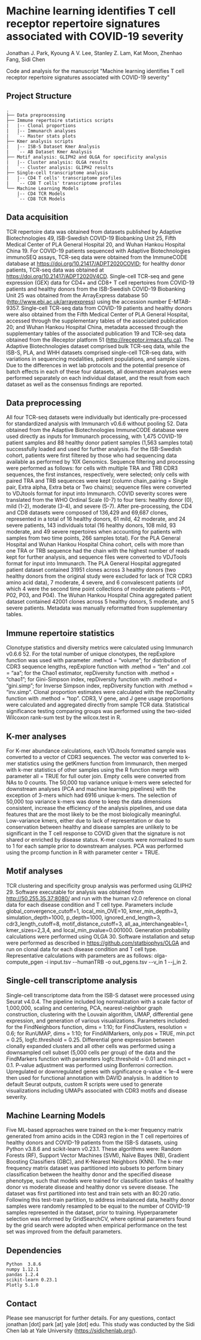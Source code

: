 # Machine learning identifies T cell receptor repertoire signatures associated with COVID-19 severity

Jonathan J. Park, Kyoung A V. Lee, Stanley Z. Lam, Kat Moon, Zhenhao Fang, Sidi Chen

Code and analysis for the manuscript "Machine learning identifies T cell receptor repertoire signatures associated with COVID-19 severity"

## Project Structure

```
.
├── Data preprocessing
├── Immune repertoire statistics scripts
|   |-- Clonal proportions
|   |-- Immunarch analyses
|   `-- Master stats plots
├── Kmer analysis scripts
|   |-- ISB-S Dataset Kmer Analysis
|   `-- AB Dataset Kmer Analysis
├── Motif analysis: GLIPH2 and OLGA for specificity analysis
|   |-- Cluster analysis: OLGA results
|   `-- Cluster analysis: GLIPH2 results
├── Single-cell transcriptome analysis
|   |-- CD4 T cells' transcriptome profiles
|   `-- CD8 T cells' transcriptome profiles
└── Machine Learning Models
    |-- CD4 TCR Models
    `-- CD8 TCR Models
```
## Data acquisition

TCR repertoire data was obtained from datasets published by Adaptive Biotechnologies 49,  ISB-Swedish COVID-19 Biobanking Unit 25, Fifth Medical Center of PLA General Hospital 20, and Wuhan Hankou Hospital China 19. For COVID-19 patients sequenced with Adaptive Biotechnologies immunoSEQ assays, TCR-seq data were obtained from the ImmuneCODE database at https://doi.org/10.21417/ADPT2020COVID; for healthy donor patients, TCR-seq data was obtained at https://doi.org/10.21417/ADPT2020V4CD. Single-cell TCR-seq and gene expression (GEX) data for CD4+ and CD8+ T cell repertoires from COVID-19 patients and healthy donors from the ISB-Swedish COVID-19 Biobanking Unit 25 was obtained from the ArrayExpress database 50 (http://www.ebi.ac.uk/arrayexpress) using the accession number E-MTAB-9357. Single-cell TCR-seq data from COVID-19 patients and healthy donors were also obtained from the Fifth Medical Center of PLA General Hospital, accessed through the supplementary tables of the associated publication 20; and Wuhan Hankou Hospital China, metadata accessed through the supplementary tables of the associated publication 19 and TCR-seq data obtained from the iReceptor platform 51 (http://ireceptor.irmacs.sfu.ca). The Adaptive Biotechnologies dataset comprised bulk TCR-seq data, while the ISB-S, PLA, and WHH datasets comprised single-cell TCR-seq data, with variations in sequencing modalities, patient populations, and sample sizes. Due to the differences in wet lab protocols and the potential presence of batch effects in each of these four datasets, all downstream analyses were performed separately on each individual dataset, and the result from each dataset as well as the consensus findings are reported.

## Data preprocessing

All four TCR-seq datasets were individually but identically pre-processed for standardized analysis with Immunarch v0.6.6 without pooling 52. Data obtained from the Adaptive Biotechnologies ImmuneCODE database were used directly as inputs for Immunarch processing, with 1,475 COVID-19 patient samples and 88 healthy donor patient samples (1,563 samples total) successfully loaded and used for further analysis. For the ISB-Swedish cohort, patients were first filtered by those who had sequencing data available as performed by 10X Genomics. Sequence filtering and processing were performed as follows: for cells with multiple TRA and TRB CDR3 sequences, the first instances, respectively, were selected; only cells with paired TRA and TRB sequences were kept (column chain_pairing = Single pair, Extra alpha, Extra beta or Two chains); sequence files were converted to VDJtools format for input into Immunarch. COVID severity scores were translated from the WHO Ordinal Scale (0-7) to four tiers: healthy donor (0), mild (1-2), moderate (3-4), and severe (5-7). After pre-processing, the CD4 and CD8 datasets were composed of 136,429 and 69,687 clones, represented in a total of 16 healthy donors, 61 mild, 42 moderate, and 24 severe patients, 143 individuals total (16 healthy donors, 108 mild, 93 moderate, and 49 severe repertoires when accounting for patients with samples from two time points, 266 samples total). For the PLA General Hospital and Wuhan Hankou Hospital China cohort, cells with more than one TRA or TRB sequence had the chain with the highest number of reads kept for further analysis, and sequence files were converted to VDJTools format for input into Immunarch. The PLA General Hospital aggregated patient dataset contained 31951 clones across 3 healthy donors (two healthy donors from the original study were excluded for lack of TCR CDR3 amino acid data), 7 moderate, 4 severe, and 6 convalescent patients (of which 4 were the second time point collections of moderate patients – P01, P02, P03, and P04). The Wuhan Hankou Hospital China aggregated patient dataset contained 42001 clones across 5 healthy donors, 5 moderate, and 5 severe patients. Metadata was manually reformatted from supplementary tables.

## Immune repertoire statistics

Clonotype statistics and diversity metrics were calculated using Immunarch v0.6.6 52. For the total number of unique clonotypes, the repExplore function was used with parameter .method = “volume”; for distribution of CDR3 sequence lengths, repExplore function with .method = “len” and .col = “aa”; for the Chao1 estimator, repDiversity function with .method = “chao1”; for Gini-Simpson index, repDiversity function with .method = “gini.simp”; for Inverse Simpson index, repDiversity function with .method = “inv.simp”. Clonal proportion estimates were calculated with the repClonality function with .method = “top”. CDR3, V gene, and J gene usage proportions were calculated and aggregated directly from sample TCR data. Statistical significance testing comparing groups was performed using the two-sided Wilcoxon rank-sum test by the wilcox.test in R.

## K-mer analyses

For K-mer abundance calculations, each VDJtools formatted sample was converted to a vector of CDR3 sequences. The vector was converted to k-mer statistics using the getKmers function from Immunarch, then merged with k-mer statistics of other samples using the R function merge with parameter all = TRUE for full outer join. Empty cells were converted from NAs to 0 counts. The 50,000 top variance unique k-mers were selected for downstream analyses (PCA and machine learning pipelines) with the exception of 3-mers which had 6916 unique k-mers. The selection of 50,000 top variance k-mers was done to keep the data dimensions consistent, increase the efficiency of the analysis pipelines, and use data features that are the most likely to be the most biologically meaningful. Low-variance kmers, either due to lack of representation or due to conservation between healthy and disease samples are unlikely to be significant in the T cell response to COVID given that the signature is not shared or enriched by disease status. K-mer counts were normalized to sum to 1 for each sample prior to downstream analyses. PCA was performed using the prcomp function in R with parameter center = TRUE. 

## Motif analyses

TCR clustering and specificity group analysis was performed using GLIPH2 29. Software executable for analysis was obtained from http://50.255.35.37:8080/ and run with the human v2.0 reference on clonal data for each disease condition and T cell type. Parameters include global_convergence_cutoff=1, local_min_OVE=10, kmer_min_depth=3, simulation_depth=1000, p_depth=1000, ignored_end_length=3, cdr3_length_cutoff=8, motif_distance_cutoff=3, all_aa_interchangeable=1, kmer_sizes=2,3,4, and local_min_pvalue=0.001000. 
Generation probability calculations were performed using OLGA 30. Software installation and setup were performed as described in https://github.com/statbiophys/OLGA and run on clonal data for each disease condition and T cell type. Representative calculations with parameters are as follows: olga-compute_pgen -i input.tsv --humanTRB -o out_pgens.tsv --v_in 1 --j_in 2.

## Single-cell transcriptome analysis

Single-cell transcriptome data from the ISB-S dataset were processed using Seurat v4.0.4. The pipeline included log normalization with a scale factor of 1,000,000, scaling and centering, PCA, nearest-neighbor graph construction, clustering with the Louvain algorithm, UMAP, differential gene expression, and generation of various visualizations. Parameters included: for the FindNeighbors function, dims = 1:10; for FindClusters, resolution = 0.6; for RunUMAP, dims = 1:10; for FindAllMarkers, only.pos = TRUE, min.pct = 0.25, logfc.threshold = 0.25. Differential gene expression between clonally expanded clusters and all other cells was performed using a downsampled cell subset (5,000 cells per group) of the data and the FindMarkers function with parameters logfc.threshold = 0.01 and min.pct = 0.1. P-value adjustment was performed using Bonferroni correction. Upregulated or downregulated genes with significance q-value < 1e-4 were then used for functional annotation with DAVID analysis. In addition to default Seurat outputs, custom R scripts were used to generate visualizations including UMAPs associated with CDR3 motifs and disease severity.

## Machine Learning Models

Five ML-based approaches were trained on the k-mer frequency matrix generated from amino acids in the CDR3 region in the T cell repertoires of healthy donors and COVID-19 patients from the ISB-S datasets, using Python v3.8.6 and scikit-learn v0.23.1. These algorithms were: Random Forests (RF), Support Vector Machines (SVM), Naïve Bayes (NB), Gradient Boosting Classifiers (GBC), and K-Nearest Neighbors (KNN). The k-mer frequency matrix dataset was partitioned into subsets to perform binary classification between the healthy donor and the specified disease phenotype, such that models were trained for classification tasks of healthy donor vs moderate disease and healthy donor vs severe disease. The dataset was first partitioned into test and train sets with an 80:20 ratio. Following this test-train partition, to address imbalanced data, healthy donor samples were randomly resampled to be equal to the number of COVID-19 samples represented in the dataset, prior to training. Hyperparameter selection was informed by GridSearchCV, where optimal parameters found by the grid search were adopted when empirical performance on the test set was improved from the default parameters.


## Dependencies

```
Python  3.8.6
numpy 1.12.1
pandas 1.2.4
scikit-learn 0.23.1
Plotly 5.1.0
```

## Contact

Please see manuscript for further details. For any questions, contact jonathan [dot] park [at] yale [dot] edu.
This study was conducted by the Sidi Chen lab at Yale University (https://sidichenlab.org/).
